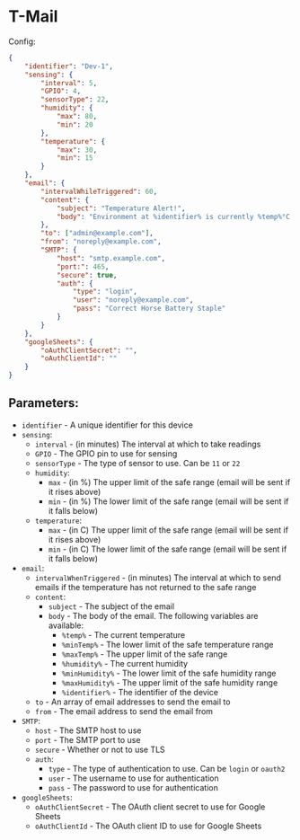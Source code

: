 # T-Mail

Config:

```json
{
    "identifier": "Dev-1",
    "sensing": {
        "interval": 5,
        "GPIO": 4,
        "sensorType": 22,
        "humidity": {
            "max": 80,
            "min": 20
        },
        "temperature": {
            "max": 30,
            "min": 15
        }
    },
    "email": {
        "intervalWhileTriggered": 60,
        "content": {
            "subject": "Temperature Alert!",
            "body": "Environment at %identifier% is currently %temp%°C and %humidity%%! This is outside of your defined range of %minTemp%°C to %maxTemp%°C or %minHumidity%% to %maxHumidity%%. Please investigate."
        },
        "to": ["admin@example.com"],
        "from": "noreply@example.com",
        "SMTP": {
            "host": "smtp.example.com",
            "port:": 465,
            "secure": true,
            "auth": {
                "type": "login",
                "user": "noreply@example.com",
                "pass": "Correct Horse Battery Staple"
            }
        }
    },
    "googleSheets": {
        "oAuthClientSecret": "",
        "oAuthClientId": ""
    }
}
```

## Parameters:

-   `identifier` - A unique identifier for this device
-   `sensing`:
    -   `interval` - (in minutes) The interval at which to take readings
    -   `GPIO` - The GPIO pin to use for sensing
    -   `sensorType` - The type of sensor to use. Can be `11` or `22`
    -   `humidity`:
        -   `max` - (in %) The upper limit of the safe range (email will be sent if it rises above)
        -   `min` - (in %) The lower limit of the safe range (email will be sent if it falls below)
    -   `temperature`:
        -   `max` - (in C) The upper limit of the safe range (email will be sent if it rises above)
        -   `min` - (in C) The lower limit of the safe range (email will be sent if it falls below)
-   `email`:
    -   `intervalWhenTriggered` - (in minutes) The interval at which to send emails if the temperature has not returned to the safe range
    -   `content`:
        -   `subject` - The subject of the email
        -   `body` - The body of the email. The following variables are available:
            -   `%temp%` - The current temperature
            -   `%minTemp%` - The lower limit of the safe temperature range
            -   `%maxTemp%` - The upper limit of the safe range
            -   `%humidity%` - The current humidity
            -   `%minHumidity%` - The lower limit of the safe humidity range
            -   `%maxHumidity%` - The upper limit of the safe humidity range
            -   `%identifier%` - The identifier of the device
    -   `to` - An array of email addresses to send the email to
    -   `from` - The email address to send the email from
-   `SMTP`:
    -   `host` - The SMTP host to use
    -   `port` - The SMTP port to use
    -   `secure` - Whether or not to use TLS
    -   `auth`:
        -   `type` - The type of authentication to use. Can be `login` or `oauth2`
        -   `user` - The username to use for authentication
        -   `pass` - The password to use for authentication
-   `googleSheets`:
    -   `oAuthClientSecret` - The OAuth client secret to use for Google Sheets
    -   `oAuthClientId` - The OAuth client ID to use for Google Sheets
